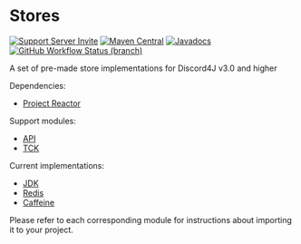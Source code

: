 # Stores
[![Support Server Invite](https://img.shields.io/discord/208023865127862272.svg?color=7289da&label=Discord4J&logo=discord&style=flat-square)](https://discord.gg/NxGAeCY)
[![Maven Central](https://img.shields.io/maven-central/v/com.discord4j/stores-api/3.1.svg?style=flat-square)](https://search.maven.org/artifact/com.discord4j/stores-api)
[![Javadocs](https://www.javadoc.io/badge/com.discord4j/stores-api.svg?color=blue&style=flat-square)](https://www.javadoc.io/doc/com.discord4j/stores-api)
[![GitHub Workflow Status (branch)](https://img.shields.io/github/workflow/status/Discord4J/Stores/Java%20CI/master?logo=github&style=flat-square)](https://github.com/Discord4J/Stores/actions)


A set of pre-made store implementations for Discord4J v3.0 and higher

Dependencies:

* [Project Reactor](https://projectreactor.io/)

Support modules:

* [API](https://github.com/Discord4J/Stores/tree/master/api)
* [TCK](https://github.com/Discord4J/Stores/tree/master/tck)

Current implementations:
* [JDK](https://github.com/Discord4J/Stores/tree/master/jdk)
* [Redis](https://github.com/Discord4J/Stores/tree/master/redis)
* [Caffeine](https://github.com/Discord4J/Stores/tree/master/caffeine)

Please refer to each corresponding module for instructions about importing it to your project.
